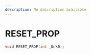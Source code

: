 ```yaml
---
description: No description available 
---
```


# RESET_PROP

```cpp
void RESET_PROP(int _Unk0);
```